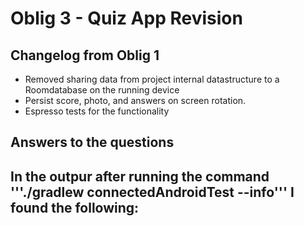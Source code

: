 # Oblig 3 - Quiz App Revision

## Changelog from Oblig 1
- Removed sharing data from project internal datastructure to a Roomdatabase on the running device
- Persist score, photo, and answers on screen rotation.
- Espresso tests for the functionality

## Answers to the questions
In the outpur after running the command '''./gradlew connectedAndroidTest --info''' I found the following:
- 